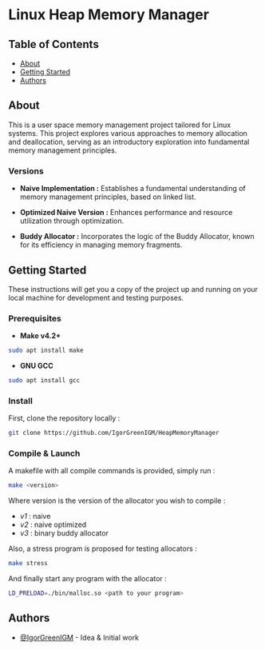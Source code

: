 # Linux Heap Memory Manager

## Table of Contents

- [About](#about)
- [Getting Started](#getting_started)
- [Authors](#authors)

## About <a name = "about"></a>

This is a user space memory management project tailored for Linux systems. This project explores various approaches to memory allocation and deallocation, serving as an introductory exploration into fundamental memory management principles.

### Versions

- **Naive Implementation :** Establishes a fundamental understanding of memory management principles, based on linked list.
  
- **Optimized Naive Version :** Enhances performance and resource utilization through optimization.
  
- **Buddy Allocator :** Incorporates the logic of the Buddy Allocator, known for its efficiency in managing memory fragments.


## Getting Started <a name = "getting_started"></a>

These instructions will get you a copy of the project up and running on your local machine for development and testing purposes.
### Prerequisites

* **Make v4.2+**
```bash
sudo apt install make
```

* **GNU GCC**
```bash
sudo apt install gcc
```

### Install
First, clone the repository locally :

```bash
git clone https://github.com/IgorGreenIGM/HeapMemoryManager
```

### Compile & Launch

A makefile with all compile commands is provided, simply run : 
```bash
make <version> 
```
Where version is the version of the allocator you wish to compile : 
- *v1* : naive
- *v2* : naive optimized
- *v3* : binary buddy allocator

Also, a stress program is proposed for testing allocators : 
```bash
make stress
```

And finally start any program with the allocator :
```bash
LD_PRELOAD=./bin/malloc.so <path to your program>
``` 

## Authors <a name = "authors"></a>

- [@IgorGreenIGM](https://github.com/IgorGreenIGM) - Idea & Initial work

